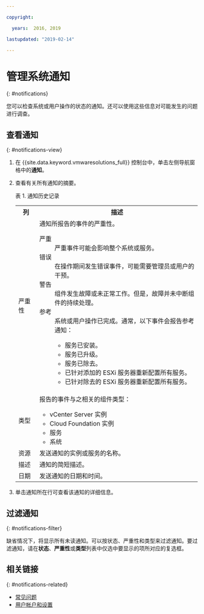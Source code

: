 ```yaml
---

copyright:

  years:  2016, 2019

lastupdated: "2019-02-14"

---
```


# 管理系统通知
{: #notifications}

您可以检查系统或用户操作的状态的通知。还可以使用这些信息对可能发生的问题进行调查。

## 查看通知
{: #notifications-view}

1. 在 {{site.data.keyword.vmwaresolutions_full}} 控制台中，单击左侧导航窗格中的**通知**。
2. 查看有关所有通知的摘要。

   表 1. 通知历史记录

    <table>
      <tr>
        <th>列</th>
        <th>描述</th>
      </tr>
      <tr>
        <td>严重性</td>
        <td>通知所报告的事件的严重性。<dl class="dl">
          <dt class="dt dlterm">严重</dt>
          <dd class="dd">严重事件可能会影响整个系统或服务。</dd>
          <dt class="dt dlterm">错误</dt>
          <dd class="dd">在操作期间发生错误事件，可能需要管理员或用户的干预。</dd>
          <dt class="dt dlterm">警告</dt>
          <dd class="dd">组件发生故障或未正常工作。但是，故障并未中断组件的持续处理。</dd>
            <dt class="dt dlterm">参考</dt>
            <dd class="dd">系统或用户操作已完成。通常，以下事件会报告参考通知：
       <ul class="ul">
                <li class="li">服务已安装。</li>
                <li class="li">服务已升级。</li>
                <li class="li">服务已除去。</li>
                <li class="li">已针对添加的 ESXi 服务器重新配置所有服务。</li>
                <li class="li">已针对除去的 ESXi 服务器重新配置所有服务。</li>
              </ul>
            </dd>
          </dl>
        </td>
       </tr>
       <tr>
         <td>类型</td>
         <td>报告的事件与之相关的组件类型：<ul><li>vCenter Server 实例</li><li>Cloud Foundation 实例</li><li>服务</li><li>系统</li></ul></td>
       </tr>
       <tr>
         <td>资源</td>
         <td>发送通知的实例或服务的名称。</td>
       </tr>
       <tr>
         <td>描述</td>
         <td>通知的简短描述。</td>
       </tr>
       <tr>
         <td>日期</td>
         <td>发送通知的日期和时间。</td>
       </tr>
    </table>                                       

3. 单击通知所在行可查看该通知的详细信息。

## 过滤通知
{: #notifications-filter}

缺省情况下，将显示所有未读通知。可以按状态、严重性和类型来过滤通知。要过滤通知，请在**状态**、**严重性**或**类型**列表中仅选中要显示的项所对应的复选框。

## 相关链接
{: #notifications-related}

* [常见问题](/docs/services/vmwaresolutions/vmonic?topic=vmware-solutions-faq)
* [用户帐户和设置](/docs/services/vmwaresolutions/vmonic?topic=vmware-solutions-useraccount)
